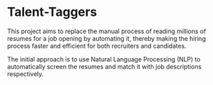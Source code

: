 # Talent-Taggers
This project aims to replace the manual process of reading millions of resumes for a job opening by automating it, thereby making the hiring process faster and efficient for both recruiters and candidates.

The initial approach is to use Natural Language Processing (NLP) to automatically screen the resumes and match it with job descriptions respectively.

